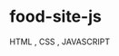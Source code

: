 # food-site-js

HTML , CSS , JAVASCRIPT
<!-- بدلیل نمایش درست در گیت هاب پیج فایل بندی صورت نگرفته در صورت استفاده
 از فایل های توو در توو دچار اختلال و گاها عدم نمایش صحیح دمو میشد -->